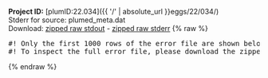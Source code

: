 **Project ID:** [plumID:22.034]({{ '/' | absolute_url }}eggs/22/034/)  
Stderr for source:  plumed_meta.dat   
Download: [zipped raw stdout](plumed_meta.dat.plumed_master.stdout.txt.zip) - [zipped raw stderr](plumed_meta.dat.plumed_master.stderr.txt.zip) 
{% raw %}
<pre>
#! Only the first 1000 rows of the error file are shown below
#! To inspect the full error file, please download the zipped raw stderr file above
</pre>
{% endraw %}
